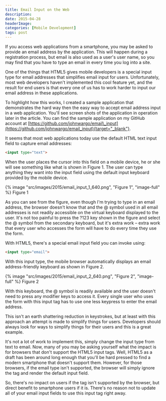 ```yaml
---
title: Email Input on the Web
description: 
date: 2015-04-28
headerImage: 
categories: [Mobile Development]
tags: post
---
```


If you access web applications from a smartphone, you may be asked to provide an email address by the application. This will happen during a registration process, but email is also used as a user's user name, so you may find that you have to type an email in every time you log into a site.

One of the things that HTML5 gives mobile developers is a special input type for email addresses that simplifies email input for users. Unfortunately, most web developers haven't implemented this cool feature yet, and the result for end users is that every one of us has to work harder to input our email address in these applications.

To highlight how this works, I created a sample application that demonstrates the hard way then the easy way to accept email address input in a web application. You'll see screen shots of the application in operation later in the article. You can find the sample application on my GitHub account at [https://github.com/johnwargo/email\_input](https://github.com/johnwargo/email_input){target="_blank"}.

It seems that most web applications today use the default HTML text input field to capture email addresses:

```html
<input type="text">
```

When the user places the cursor into this field on a mobile device, he or she will see something like what is shown in Figure 1. The user can type anything they want into the input field using the default input keyboard provided by the mobile device.

{% image "src/images/2015/email_input_1_640.png", "Figure 1", "image-full" %}
Figure 1

As you can see from the figure, even though I'm trying to type in an email address, the browser doesn't know that and the @ symbol used in all email addresses is not readily accessible on the virtual keyboard displayed to the user. It's not too painful to press the ?123 key shown in the figure and select the @ symbol from the secondary keyboard, but it's extra work – extra work that every user who accesses the form will have to do every time they use the form.

With HTML5, there's a special email input field you can invoke using:

```html
<input type="email">
```

With this input type, the mobile browser automatically displays an email address-friendly keyboard as shown in Figure 2.

{% image "src/images/2015/email_input_2_640.png", "Figure 2", "image-full" %}
Figure 2

With this keyboard, the @ symbol is readily available and the user doesn't need to press any modifier keys to access it. Every single user who uses the form with this input tag has to use one less keypress to enter the email address.

This isn't an earth shattering reduction in keystrokes, but at least with this approach an attempt is made to simplify things for users. Developers should always look for ways to simplify things for their users and this is a great example.

It's not a lot of work to implement this, simply change the input type from text to email. Now, many of you may be asking yourself what the impact is for browsers that don't support the HTML5 input tags. Well, HTML5 as a draft has been around long enough that you'll be hard pressed to find a modern smartphone that doesn't support them. However, for those browsers, if the email type isn't supported, the browser will simply ignore the tag and render the default input field.

So, there's no impact on users if the tag isn't supported by the browser, but direct benefit to smartphone users if it is. There's no reason not to update all of your email input fields to use this input tag right away.